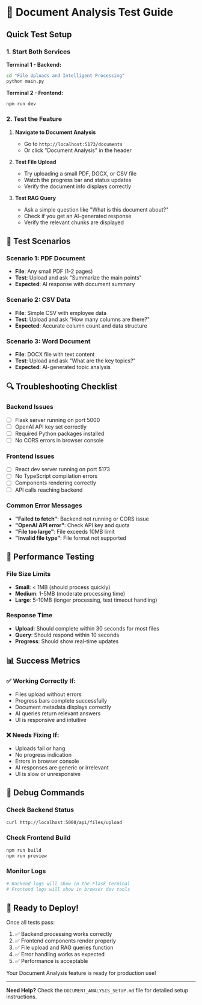 # 🧪 Document Analysis Test Guide

## Quick Test Setup

### 1. Start Both Services

**Terminal 1 - Backend:**
```bash
cd "File Uploads and Intelligent Processing"
python main.py
```

**Terminal 2 - Frontend:**
```bash
npm run dev
```

### 2. Test the Feature

1. **Navigate to Document Analysis**
   - Go to `http://localhost:5173/documents`
   - Or click "Document Analysis" in the header

2. **Test File Upload**
   - Try uploading a small PDF, DOCX, or CSV file
   - Watch the progress bar and status updates
   - Verify the document info displays correctly

3. **Test RAG Query**
   - Ask a simple question like "What is this document about?"
   - Check if you get an AI-generated response
   - Verify the relevant chunks are displayed

## 🎯 Test Scenarios

### Scenario 1: PDF Document
- **File**: Any small PDF (1-2 pages)
- **Test**: Upload and ask "Summarize the main points"
- **Expected**: AI response with document summary

### Scenario 2: CSV Data
- **File**: Simple CSV with employee data
- **Test**: Upload and ask "How many columns are there?"
- **Expected**: Accurate column count and data structure

### Scenario 3: Word Document
- **File**: DOCX file with text content
- **Test**: Upload and ask "What are the key topics?"
- **Expected**: AI-generated topic analysis

## 🔍 Troubleshooting Checklist

### Backend Issues
- [ ] Flask server running on port 5000
- [ ] OpenAI API key set correctly
- [ ] Required Python packages installed
- [ ] No CORS errors in browser console

### Frontend Issues
- [ ] React dev server running on port 5173
- [ ] No TypeScript compilation errors
- [ ] Components rendering correctly
- [ ] API calls reaching backend

### Common Error Messages
- **"Failed to fetch"**: Backend not running or CORS issue
- **"OpenAI API error"**: Check API key and quota
- **"File too large"**: File exceeds 10MB limit
- **"Invalid file type"**: File format not supported

## 🚀 Performance Testing

### File Size Limits
- **Small**: < 1MB (should process quickly)
- **Medium**: 1-5MB (moderate processing time)
- **Large**: 5-10MB (longer processing, test timeout handling)

### Response Time
- **Upload**: Should complete within 30 seconds for most files
- **Query**: Should respond within 10 seconds
- **Progress**: Should show real-time updates

## 📊 Success Metrics

### ✅ Working Correctly If:
- Files upload without errors
- Progress bars complete successfully
- Document metadata displays correctly
- AI queries return relevant answers
- UI is responsive and intuitive

### ❌ Needs Fixing If:
- Uploads fail or hang
- No progress indication
- Errors in browser console
- AI responses are generic or irrelevant
- UI is slow or unresponsive

## 🔧 Debug Commands

### Check Backend Status
```bash
curl http://localhost:5000/api/files/upload
```

### Check Frontend Build
```bash
npm run build
npm run preview
```

### Monitor Logs
```bash
# Backend logs will show in the Flask terminal
# Frontend logs will show in browser dev tools
```

## 🎉 Ready to Deploy!

Once all tests pass:
1. ✅ Backend processing works correctly
2. ✅ Frontend components render properly
3. ✅ File upload and RAG queries function
4. ✅ Error handling works as expected
5. ✅ Performance is acceptable

Your Document Analysis feature is ready for production use!

---

**Need Help?** Check the `DOCUMENT_ANALYSIS_SETUP.md` file for detailed setup instructions.

